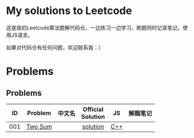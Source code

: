 # My solutions to Leetcode

这是我的Leetcode算法题解代码仓。一边练习一边学习，刷题同时记录笔记。使用JS语言。

如果对代码仓有任何问题，欢迎联系我：）

# Problems

## Problems

| ID   | Problem                                                      | 中文名 |                    Official<br/>Solution                    |                   JS                    | 解题笔记 | 
| ---- | ------------------------------------------------------------ | ------ | :---------------------------------------------------------: | :-------------------------------------: | :------: |
| 001  | [Two Sum](https://leetcode.com/problems/two-sum/description/) |        | [solution](https://leetcode.com/problems/two-sum/solution/) | [C++](0001-0500/0001-Two-Sum/cpp-0001/) |          |